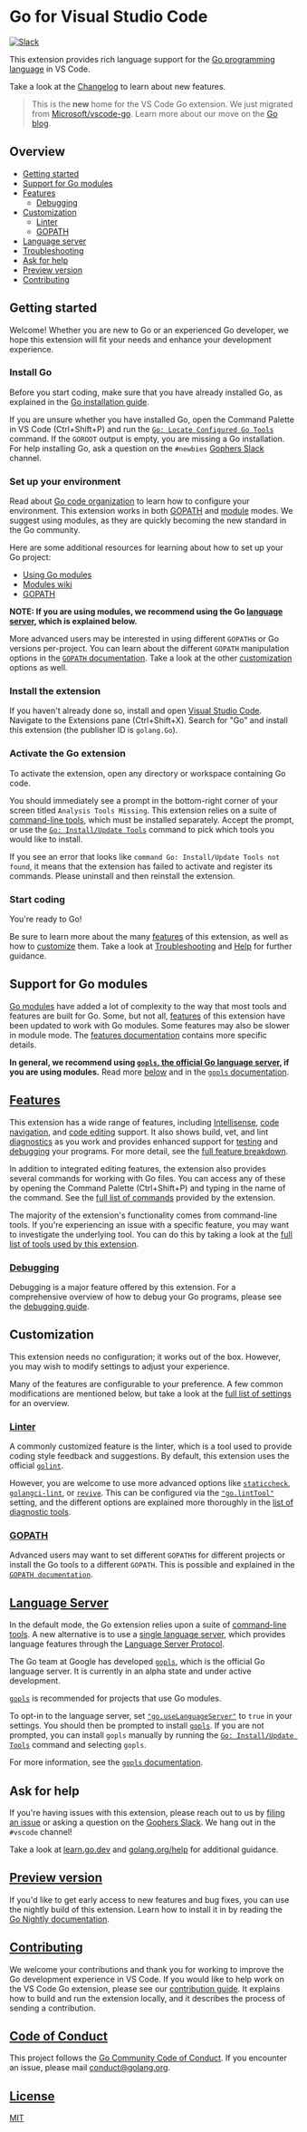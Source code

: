 # Go for Visual Studio Code

[![Slack](https://img.shields.io/badge/slack-gophers-green.svg?style=flat)](https://gophers.slack.com/messages/vscode/)

<!--TODO: We should add a badge for the build status or link to the build dashboard.-->

This extension provides rich language support for the [Go programming language](https://golang.org/) in VS Code.

Take a look at the [Changelog](CHANGELOG.md) to learn about new features.

> This is the **new** home for the VS Code Go extension. We just migrated from [Microsoft/vscode-go](https://github.com/Microsoft/vscode-go). Learn more about our move on the [Go blog](https://blog.golang.org/vscode-go).

## Overview

* [Getting started](#getting-started)
* [Support for Go modules](#support-for-go-modules)
* [Features](#features)
  * [Debugging](#debugging)
* [Customization](#customization)
  * [Linter](#linter)
  * [GOPATH](#gopath)
* [Language server](#language-server)
* [Troubleshooting](docs/troubleshooting.md)
* [Ask for help](#ask-for-help)
* [Preview version](#preview-version)
* [Contributing](#contributing)

## Getting started

Welcome! Whether you are new to Go or an experienced Go developer, we hope this extension will fit your needs and enhance your development experience.

### Install Go

Before you start coding, make sure that you have already installed Go, as explained in the [Go installation guide](https://golang.org/doc/install).

If you are unsure whether you have installed Go, open the Command Palette in VS Code (Ctrl+Shift+P) and run the [`Go: Locate Configured Go Tools`](docs/commands.md#go-locate-configured-go-tools) command. If the `GOROOT` output is empty, you are missing a Go installation. For help installing Go, ask a question on the `#newbies` [Gophers Slack] channel.

### Set up your environment

Read about [Go code organization](https://golang.org/doc/code.html) to learn how to configure your environment. This extension works in both [GOPATH](docs/gopath.md) and [module](docs/modules.md) modes. We suggest using modules, as they are quickly becoming the new standard in the Go community.

Here are some additional resources for learning about how to set up your Go project:

* [Using Go modules](https://blog.golang.org/using-go-modules)
* [Modules wiki](https://github.com/golang/go/wiki/Modules)
* [GOPATH](https://golang.org/cmd/go/#hdr-GOPATH_environment_variable)

**NOTE: If you are using modules, we recommend using the Go [language server](#language-server), which is explained below.**

More advanced users may be interested in using different `GOPATH`s or Go versions per-project. You can learn about the different `GOPATH` manipulation options in the [`GOPATH` documentation](docs/gopath.md). Take a look at the other [customization](#customization) options as well.

### Install the extension

If you haven't already done so, install and open [Visual Studio Code](https://code.visualstudio.com). Navigate to the Extensions pane (Ctrl+Shift+X). Search for "Go" and install this extension (the publisher ID is `golang.Go`).

### Activate the Go extension

To activate the extension, open any directory or workspace containing Go code.

You should immediately see a prompt in the bottom-right corner of your screen titled `Analysis Tools Missing`. This extension relies on a suite of [command-line tools](docs/tools.md), which must be installed separately. Accept the prompt, or use the [`Go: Install/Update Tools`](docs/commands.md#go-installupdate-tools) command to pick which tools you would like to install.

If you see an error that looks like `command Go: Install/Update Tools not found`, it means that the extension has failed to activate and register its commands. Please uninstall and then reinstall the extension.

### Start coding

You're ready to Go!

Be sure to learn more about the many [features](#features) of this extension, as well as how to [customize](#customization) them. Take a look at [Troubleshooting](docs/troubleshooting.md) and [Help](#ask-for-help) for further guidance.

## Support for Go modules

[Go modules](https://blog.golang.org/using-go-modules) have added a lot of complexity to the way that most tools and features are built for Go. Some, but not all, [features](docs/features.md) of this extension have been updated to work with Go modules. Some features may also be slower in module mode. The [features documentation](docs/features.md) contains more specific details.

**In general, we recommend using [`gopls`, the official Go language server](https://golang.org/s/gopls), if you are using modules.** Read more [below](#language-server) and in the [`gopls` documentation](docs/gopls.md).

## [Features](docs/features.md)

This extension has a wide range of features, including [Intellisense](docs/features.md#intellisense), [code navigation](docs/features.md#code-navigation), and [code editing](docs/features.md#code-editing) support. It also shows build, vet, and lint [diagnostics](docs/features.md#diagnostics) as you work and provides enhanced support for [testing](docs/features.md##run-and-test-in-the-editor) and [debugging](#debugging) your programs. For more detail, see the [full feature breakdown](docs/features.md).

In addition to integrated editing features, the extension also provides several commands for working with Go files. You can access any of these by opening the Command Palette (Ctrl+Shift+P) and typing in the name of the command. See the [full list of commands](docs/commands.md#detailed-list) provided by the extension.

The majority of the extension's functionality comes from command-line tools. If you're experiencing an issue with a specific feature, you may want to investigate the underlying tool. You can do this by taking a look at the [full list of tools used by this extension](docs/tools.md).

### [Debugging](docs/debugging.md)

Debugging is a major feature offered by this extension. For a comprehensive overview of how to debug your Go programs, please see the [debugging guide](docs/debugging.md).

## Customization

This extension needs no configuration; it works out of the box. However, you may wish to modify settings to adjust your experience.

Many of the features are configurable to your preference. A few common modifications are mentioned below, but take a look at the [full list of settings](docs/settings.md) for an overview.

### [Linter](docs/tools.md#diagnostics)

A commonly customized feature is the linter, which is a tool used to provide coding style feedback and suggestions. By default, this extension uses the official [`golint`].

However, you are welcome to use more advanced options like [`staticcheck`](https://pkg.go.dev/honnef.co/go/tools/staticcheck?tab=overview), [`golangci-lint`](https://golangci-lint.run/), or [`revive`](https://pkg.go.dev/github.com/mgechev/revive?tab=overview). This can be configured via the [`"go.lintTool"`](docs/settings.md#go.lintTool) setting, and the different options are explained more thoroughly in the [list of diagnostic tools](docs/tools.md#diagnostics).

### [GOPATH](docs/gopath.md)

Advanced users may want to set different `GOPATH`s for different projects or install the Go tools to a different `GOPATH`. This is possible and explained in the [`GOPATH documentation`](docs/gopath.md).

## [Language Server](docs/gopls.md)

In the default mode, the Go extension relies upon a suite of [command-line tools](docs/tools.md). A new alternative is to use a [single language server](https://langserver.org/), which provides language features through the [Language Server Protocol](https://microsoft.github.io/language-server-protocol/).

The Go team at Google has developed [`gopls`](docs/gopls.md), which is the official Go language server. It is currently in an alpha state and under active development.

[`gopls`] is recommended for projects that use Go modules.

To opt-in to the language server, set [`"go.useLanguageServer"`](docs/settings.md#go.useLanguageServer) to `true` in your settings. You should then be prompted to install [`gopls`]. If you are not prompted, you can install `gopls` manually by running the [`Go: Install/Update Tools`](docs/commands.md#go-installupdate-tools) command and selecting `gopls`.

For more information, see the [`gopls` documentation](docs/gopls.md).

## Ask for help

If you're having issues with this extension, please reach out to us by [filing an issue](https://github.com/golang/vscode-go/issues/new/choose) or asking a question on the [Gophers Slack]. We hang out in the `#vscode` channel!

Take a look at [learn.go.dev](https://learn.go.dev) and [golang.org/help](https://golang.org/help) for additional guidance.

## [Preview version](docs/nightly.md)

If you'd like to get early access to new features and bug fixes, you can use the nightly build of this extension. Learn how to install it in by reading the [Go Nightly documentation](docs/nightly.md).

## [Contributing](docs/contributing.md)

We welcome your contributions and thank you for working to improve the Go development experience in VS Code. If you would like to help work on the VS Code Go extension, please see our [contribution guide](docs/contributing.md). It explains how to build and run the extension locally, and it describes the process of sending a contribution.

## [Code of Conduct](CODE_OF_CONDUCT.md)

This project follows the [Go Community Code of Conduct](https://golang.org/conduct). If you encounter an issue, please mail conduct@golang.org.

## [License](LICENSE)

[MIT](LICENSE)

[`golint`]: https://pkg.go.dev/golang.org/x/lint/golint?tab=overview
[Gophers Slack]: https://gophers.slack.com/
[`gopls`]: https://golang.org/s/gopls
